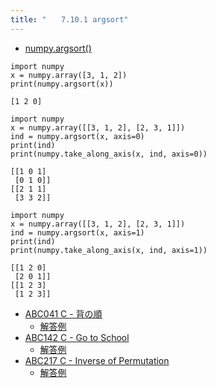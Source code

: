 ```yaml
---
title: "　　7.10.1 argsort"
---
```


* [numpy.argsort()](https://numpy.org/devdocs/reference/generated/numpy.argsort.html#numpy.argsort)

```python:サンプルコード
import numpy
x = numpy.array([3, 1, 2])
print(numpy.argsort(x))
```

```text:実行結果
[1 2 0]
```

```python:サンプルコード
import numpy
x = numpy.array([[3, 1, 2], [2, 3, 1]])
ind = numpy.argsort(x, axis=0)
print(ind)
print(numpy.take_along_axis(x, ind, axis=0))
```

```text:実行結果
[[1 0 1]
 [0 1 0]]
[[2 1 1]
 [3 3 2]]
```

```python:サンプルコード
import numpy
x = numpy.array([[3, 1, 2], [2, 3, 1]])
ind = numpy.argsort(x, axis=1)
print(ind)
print(numpy.take_along_axis(x, ind, axis=1))
```

```text:実行結果
[[1 2 0]
 [2 0 1]]
[[1 2 3]
 [1 2 3]]
```

- [ABC041 C - 背の順](https://atcoder.jp/contests/abc041/tasks/abc041_c)
    - [解答例](https://atcoder.jp/contests/abc041/submissions/36204558)
- [ABC142 C - Go to School](https://atcoder.jp/contests/abc142/tasks/abc142_c)
    - [解答例](https://atcoder.jp/contests/abc142/submissions/18046384)
- [ABC217 C - Inverse of Permutation](https://atcoder.jp/contests/abc217/tasks/abc217_c)
    - [解答例](https://atcoder.jp/contests/abc217/submissions/29492192)